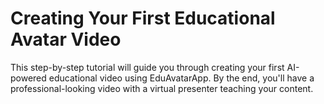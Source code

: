 # Creating Your First Educational Avatar Video

This step-by-step tutorial will guide you through creating your first AI-powered educational video using EduAvatarApp. By the end, you'll have a professional-looking video with a virtual presenter teaching your content.
